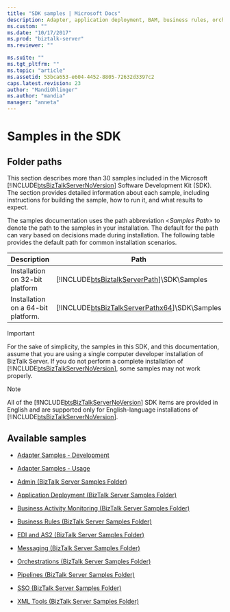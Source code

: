 ```yaml
---
title: "SDK samples | Microsoft Docs"
description: Adapter, application deployment, BAM, business rules, orchestration, pipeline, and more SDK samples available in BizTalk Server
ms.custom: ""
ms.date: "10/17/2017"
ms.prod: "biztalk-server"
ms.reviewer: ""

ms.suite: ""
ms.tgt_pltfrm: ""
ms.topic: "article"
ms.assetid: 53bca653-e604-4452-8805-72632d3397c2
caps.latest.revision: 23
author: "MandiOhlinger"
ms.author: "mandia"
manager: "anneta"
---
```

# Samples in the SDK

## Folder paths
This section describes more than 30 samples included in the Microsoft [!INCLUDE[btsBizTalkServerNoVersion](../includes/btsbiztalkservernoversion-md.md)] Software Development Kit (SDK). The section provides detailed information about each sample, including instructions for building the sample, how to run it, and what results to expect.  
  
 The samples documentation uses the path abbreviation \<*Samples Path*> to denote the path to the samples in your installation. The default for the path can vary based on decisions made during installation. The following table provides the default path for common installation scenarios.  
  
|Description|Path|  
|-----------------|----------|  
|Installation on 32-bit platform|[!INCLUDE[btsBiztalkServerPath](../includes/btsbiztalkserverpath-md.md)]\SDK\Samples|  
|Installation on a 64-bit platform.|[!INCLUDE[btsBizTalkServerPathx64](../includes/btsbiztalkserverpathx64-md.md)]\SDK\Samples|  
  
> [!IMPORTANT]
>  For the sake of simplicity, the samples in this SDK, and this documentation, assume that you are using a single computer developer installation of BizTalk Server. If you do not perform a complete installation of [!INCLUDE[btsBizTalkServerNoVersion](../includes/btsbiztalkservernoversion-md.md)], some samples may not work properly.  
  
> [!NOTE]
>  All of the [!INCLUDE[btsBizTalkServerNoVersion](../includes/btsbiztalkservernoversion-md.md)] SDK items are provided in English and are supported only for English-language installations of [!INCLUDE[btsBizTalkServerNoVersion](../includes/btsbiztalkservernoversion-md.md)].  
  
## Available samples 
  
-   [Adapter Samples - Development](../core/adapter-samples-development.md)  
  
-   [Adapter Samples - Usage](../core/adapter-samples-usage.md)  
  
-   [Admin (BizTalk Server Samples Folder)](../core/admin-biztalk-server-samples-folder.md)  
  
-   [Application Deployment (BizTalk Server Samples Folder)](../core/application-deployment-biztalk-server-samples-folder.md)  
  
-   [Business Activity Monitoring (BizTalk Server Samples Folder)](../core/business-activity-monitoring-biztalk-server-samples-folder.md)  
  
-   [Business Rules (BizTalk Server Samples Folder)](../core/business-rules-biztalk-server-samples-folder.md)  
  
-   [EDI and AS2 (BizTalk Server Samples Folder)](../core/edi-and-as2-biztalk-server-samples-folder.md)  
  
-   [Messaging (BizTalk Server Samples Folder)](../core/messaging-biztalk-server-samples-folder.md)  
  
-   [Orchestrations (BizTalk Server Samples Folder)](../core/orchestrations-biztalk-server-samples-folder.md)  
  
-   [Pipelines (BizTalk Server Samples Folder)](../core/pipelines-biztalk-server-samples-folder.md)  
  
-   [SSO (BizTalk Server Samples Folder)](../core/sso-biztalk-server-samples-folder.md)  
  
-   [XML Tools (BizTalk Server Samples Folder)](../core/xml-tools-biztalk-server-samples-folder.md)